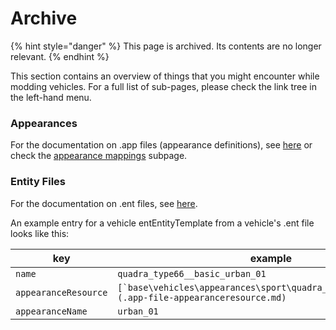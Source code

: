 # Archive

{% hint style="danger" %}
This page is archived. Its contents are no longer relevant.
{% endhint %}

This section contains an overview of things that you might encounter while modding vehicles. For a full list of sub-pages, please check the link tree in the left-hand menu.&#x20;

### Appearances

For the documentation on .app files (appearance definitions), see [here](../../../files-and-what-they-do/appearance-.app-files/) or check the [appearance mappings](appearances-mappings.md) subpage.

### Entity Files

For the documentation on .ent files, see [here](../../../files-and-what-they-do/entity-.ent-files/).&#x20;

An example entry for a vehicle entEntityTemplate from a vehicle's .ent file looks like this:&#x20;

| key                  | example                                                                                           |
| -------------------- | ------------------------------------------------------------------------------------------------- |
| `name`               | `quadra_type66__basic_urban_01`                                                                   |
| `appearanceResource` | ``[`base\vehicles\appearances\sport\quadra_type66__basic.app`](.app-file-appearanceresource.md)`` |
| `appearanceName`     | `urban_01`                                                                                        |




